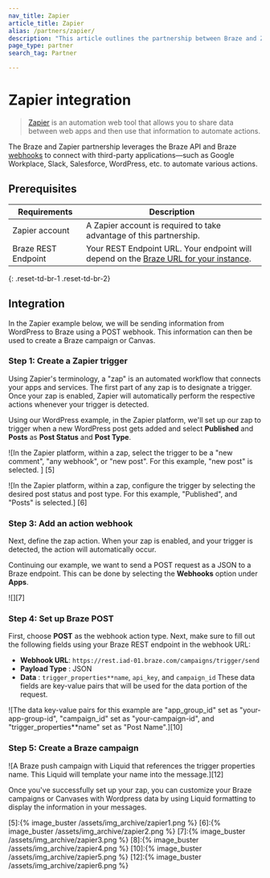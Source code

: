 ```yaml
---
nav_title: Zapier
article_title: Zapier
alias: /partners/zapier/
description: "This article outlines the partnership between Braze and Zapier, an automation web tool that allows you to share data between web apps, and use that information to automate actions."
page_type: partner
search_tag: Partner

---
```

# Zapier integration

> [Zapier][1] is an automation web tool that allows you to share data between web apps and then use that information to automate actions. 

The Braze and Zapier partnership leverages the Braze API and Braze [webhooks][3] to connect with third-party applications—such as Google Workplace, Slack, Salesforce, WordPress, etc. to automate various actions.

## Prerequisites

| Requirements | Description |
|---|---|
| Zapier account | A Zapier account is required to take advantage of this partnership. |
| Braze REST Endpoint | Your REST Endpoint URL. Your endpoint will depend on the [Braze URL for your instance][0]. |
{: .reset-td-br-1 .reset-td-br-2}

## Integration

In the Zapier example below, we will be sending information from WordPress to Braze using a POST webhook. This information can then be used to create a Braze campaign or Canvas.

### Step 1: Create a Zapier trigger

Using Zapier's terminology, a "zap" is an automated workflow that connects your apps and services. The first part of any zap is to designate a trigger. Once your zap is enabled, Zapier will automatically perform the respective actions whenever your trigger is detected.

Using our WordPress example, in the Zapier platform, we'll set up our zap to trigger when a new WordPress post gets added and select **Published** and **Posts** as **Post Status** and **Post Type**. 

![In the Zapier platform, within a zap, select the trigger to be a "new comment", "any webhook", or "new post". For this example, "new post" is selected. ] [5]

![In the Zapier platform, within a zap, configure the trigger by selecting the desired post status and post type. For this example, "Published", and "Posts" is selected.] [6]

### Step 3: Add an action webhook

Next, define the zap action. When your zap is enabled, and your trigger is detected, the action will automatically occur.

Continuing our example, we want to send a POST request as a JSON to a Braze endpoint. This can be done by selecting the **Webhooks** option under **Apps**.

![][7]

### Step 4: Set up Braze POST

First, choose **POST** as the webhook action type. Next, make sure to fill out the following fields using your Braze REST endpoint in the webhook URL:

- **Webhook URL**: `https://rest.iad-01.braze.com/campaigns/trigger/send`
- **Payload Type** : JSON
- **Data** : `trigger_properties**name`, `api_key`, and `campaign_id`
These data fields are key-value pairs that will be used for the data portion of the request.

![The data key-value pairs for this example are "app_group_id" set as "your-app-group-id", "campaign_id" set as "your-campaign-id", and "trigger_properties**name" set as "Post Name".][10]

### Step 5: Create a Braze campaign

![A Braze push campaign with Liquid that references the trigger properties name. This Liquid will template your name into the message.][12]

Once you've successfully set up your zap, you can customize your Braze campaigns or Canvases with Wordpress data by using Liquid formatting to display the information in your messages.

[0]: {{site.baseurl}}/api/basics/#api-definitions
[1]: https://zapier.com/
[3]: {{site.baseurl}}/user_guide/message_building_by_channel/webhooks/creating_a_webhook/#creating-a-webhook
[5]:{% image_buster /assets/img_archive/zapier1.png %}
[6]:{% image_buster /assets/img_archive/zapier2.png %}
[7]:{% image_buster /assets/img_archive/zapier3.png %}
[8]:{% image_buster /assets/img_archive/zapier4.png %}
[10]:{% image_buster /assets/img_archive/zapier5.png %}
[12]:{% image_buster /assets/img_archive/zapier6.png %}